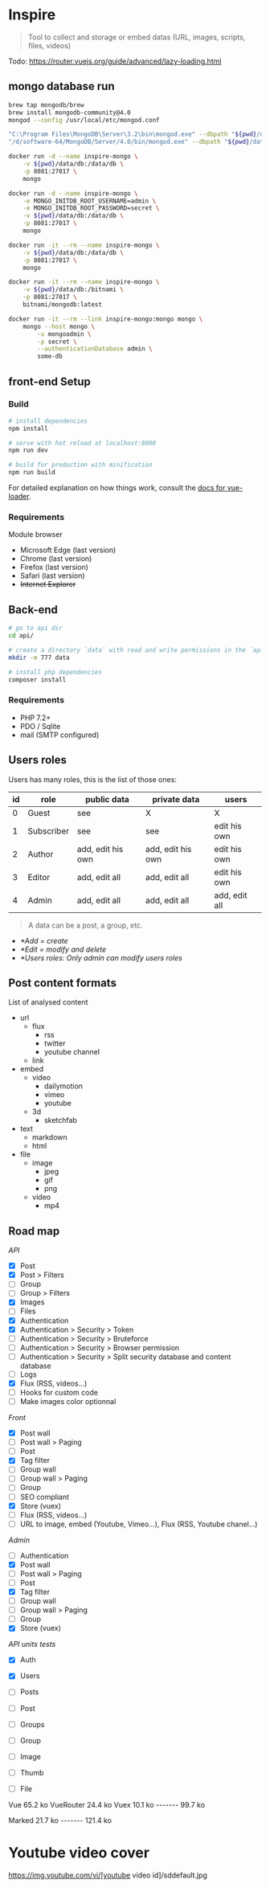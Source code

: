 # Inspire

> Tool to collect and storage or embed datas (URL, images, scripts, files, videos)

Todo: https://router.vuejs.org/guide/advanced/lazy-loading.html

## mongo database run

``` bash
brew tap mongodb/brew
brew install mongodb-community@4.0
mongod --config /usr/local/etc/mongod.conf
```

``` bash
"C:\Program Files\MongoDB\Server\3.2\bin\mongod.exe" --dbpath "${pwd}/data/db"
"/d/software-64/MongoDB/Server/4.0/bin/mongod.exe" --dbpath "${pwd}/data/db"

docker run -d --name inspire-mongo \
    -v ${pwd}/data/db:/data/db \
    -p 8081:27017 \
    mongo

docker run -d --name inspire-mongo \
    -e MONGO_INITDB_ROOT_USERNAME=admin \
    -e MONGO_INITDB_ROOT_PASSWORD=secret \
    -v ${pwd}/data/db:/data/db \
    -p 8081:27017 \
    mongo

docker run -it --rm --name inspire-mongo \
    -v ${pwd}/data/db:/data/db \
    -p 8081:27017 \
    mongo

docker run -it --rm --name inspire-mongo \
    -v ${pwd}/data/db:/bitnami \
    -p 8081:27017 \
    bitnami/mongodb:latest

docker run -it --rm --link inspire-mongo:mongo mongo \
    mongo --host mongo \
        -u mongoadmin \
        -p secret \
        --authenticationDatabase admin \
        some-db
```

## front-end Setup

### Build

``` bash
# install dependencies
npm install

# serve with hot reload at localhost:8080
npm run dev

# build for production with minification
npm run build
```

For detailed explanation on how things work, consult the [docs for vue-loader](http://vuejs.github.io/vue-loader).


### Requirements

Module browser

- Microsoft Edge (last version)
- Chrome (last version)
- Firefox (last version)
- Safari (last version)
- ~~Internet Explorer~~


## Back-end

``` bash
# go to api dir
cd api/

# create a directory `data` with read and write permissions in the `api` directory
mkdir -m 777 data

# install php dependencies
composer install
```

### Requirements

- PHP 7.2+
- PDO / Sqlite
- mail (SMTP configured)


## Users roles

Users has many roles, this is the list of those ones:

| id | role       | public data         | private data      | users         |
|----|------------|---------------------|-------------------|---------------|
| 0  | Guest      | see                 | X                 | X             |
| 1  | Subscriber | see                 | see               | edit his own  |
| 2  | Author     | add, edit his own   | add, edit his own | edit his own  |
| 3  | Editor     | add, edit all       | add, edit all     | edit his own  |
| 4  | Admin      | add, edit all       | add, edit all     | add, edit all |

> A data can be a post, a group, etc.  
- _*Add = create_  
- _*Edit = modify and delete_  
- _*Users roles: Only admin can modify users roles_

## Post content formats

List of analysed content

- url
    - flux
        - rss
        - twitter
        - youtube channel
    - link
- embed
    - video
        - dailymotion
        - vimeo
        - youtube
    - 3d
        - sketchfab
- text
    - markdown
    - html
- file
    - image
        - jpeg
        - gif
        - png
    - video
        - mp4

## Road map

*API*
- [x] Post
- [x] Post > Filters
- [ ] Group
- [ ] Group > Filters
- [x] Images
- [ ] Files
- [x] Authentication
- [x] Authentication > Security > Token
- [ ] Authentication > Security > Bruteforce
- [ ] Authentication > Security > Browser permission
- [ ] Authentication > Security > Split security database and content database
- [ ] Logs
- [x] Flux (RSS, videos...)
- [ ] Hooks for custom code
- [ ] Make images color optionnal

*Front*
- [x] Post wall
- [ ] Post wall > Paging
- [ ] Post
- [x] Tag filter
- [ ] Group wall
- [ ] Group wall > Paging
- [ ] Group
- [ ] SEO compliant
- [x] Store (vuex)
- [ ] Flux (RSS, videos...)
- [ ] URL to image, embed (Youtube, Vimeo...), Flux (RSS, Youtube chanel...)

*Admin*
- [ ] Authentication
- [x] Post wall
- [ ] Post wall > Paging
- [ ] Post
- [x] Tag filter
- [ ] Group wall
- [ ] Group wall > Paging
- [ ] Group
- [x] Store (vuex)

*API units tests*
- [x] Auth
- [x] Users
- [ ] Posts
- [ ] Post
- [ ] Groups
- [ ] Group
- [ ] Image
- [ ] Thumb
- [ ] File



Vue         65.2 ko
VueRouter   24.4 ko
Vuex        10.1 ko
            -------
            99.7 ko

Marked      21.7 ko
            -------
           121.4 ko


# Youtube video cover

https://img.youtube.com/vi/[youtube video id]/sddefault.jpg

